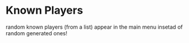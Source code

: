 # Known Players

random known players (from a list) appear in the main menu insetad of random generated ones!
